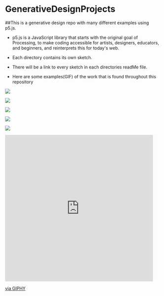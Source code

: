 # GenerativeDesignProjects

##This is a generative design repo with many different examples using p5.js.

* p5.js is a JavaScript library that starts with the original goal of Processing, to make coding accessible for artists, designers, educators, and beginners, and reinterprets this for today's web.

* Each directory contains its own sketch.
* There will be a link to every sketch in each directories readMe file.

* Here are some examples(GIF) of the work that is found throughout this repository


<kbd><img src="https://media.giphy.com/media/KzF8FX4cdVHWtt6glx/giphy.gif" /></kbd>


<kbd><img src="https://media.giphy.com/media/f5vYXXxQN79g0mp9BU/giphy.gif" /></kbd>


<kbd><img src="https://media.giphy.com/media/U1b745wxY4Hazf9y47/giphy.gif" /></kbd>


<kbd><img src="https://media.giphy.com/media/j6AQnCUNXBWIs3GQON/giphy.gif" /></kbd>


<kbd><img src="https://media.giphy.com/media/PgLHg99A96tYau72ad/giphy.gif" /></kbd>

<iframe src="https://giphy.com/embed/PgLHg99A96tYau72ad" width="480" height="476" frameBorder="0" class="giphy-embed" allowFullScreen></iframe><p><a href="https://giphy.com/gifs/PgLHg99A96tYau72ad">via GIPHY</a></p>
